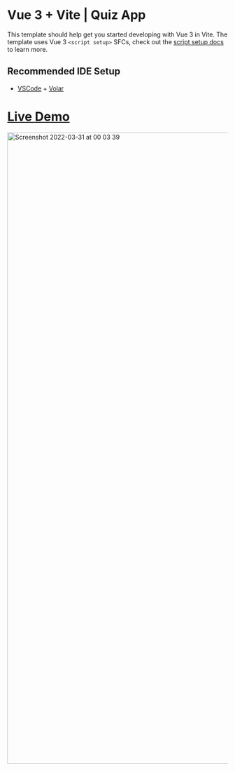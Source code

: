 # Vue 3 + Vite | Quiz App

This template should help get you started developing with Vue 3 in Vite. The template uses Vue 3 `<script setup>` SFCs, check out the [script setup docs](https://v3.vuejs.org/api/sfc-script-setup.html#sfc-script-setup) to learn more.

## Recommended IDE Setup

- [VSCode](https://code.visualstudio.com/) + [Volar](https://marketplace.visualstudio.com/items?itemName=johnsoncodehk.volar)


# [Live Demo](https://aquamarine-dieffenbachia-d1a0d4.netlify.app)

<img width="1440" alt="Screenshot 2022-03-31 at 00 03 39" src="https://user-images.githubusercontent.com/79694559/160938614-f00506aa-a62b-4255-912a-cb11a696d171.png">
